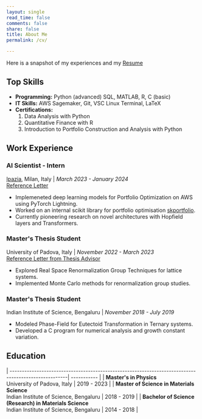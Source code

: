 ```yaml
---
layout: single
read_time: false
comments: false
share: false
title: About Me
permalink: /cv/

---
```



Here is a snapshot of my experiences and my <a href="/assets/documents/AI_Scientist_Monisha_Gopalan_Resume.pdf" >Resume</a>

## Top Skills

- **Programming:** 
        Python (advanced) 
        SQL, MATLAB, R, C (basic)
- **IT Skills:** 
        AWS Sagemaker, Git, VSC
        Linux Terminal, LaTeX
- **Certifications:** 
    1. Data Analysis with Python
    2. Quantitative Finance with R
    3. Introduction to Portfolio Construction and Analysis with Python

## Work Experience

### AI Scientist - Intern 
<a href="https://www.ipazia.com">Ipazia</a>, Milan, Italy | _March 2023 - January 2024_ <br>
<a href="/assets/documents/reco-ipazia.pdf" >Reference Letter</a>

- Implemeneted deep learning models for Portfolio Optimization on AWS using PyTorch Lightning.
- Worked on an internal scikit library for portfolio optimisation [skportfolio](https://github.com/scikit-portfolio/scikit-portfolio).
- Currently pioneering research on novel architectures with Hopfield layers and Transformers.

### Master's Thesis Student 
University of Padova, Italy | _November 2022 - March 2023_ <br>
<a href="/assets/documents/reco-unipd.pdf" >Reference Letter from Thesis Advisor</a>

- Explored Real Space Renormalization Group Techniques for lattice systems.
- Implemented Monte Carlo methods for renormalization group studies.

### Master's Thesis Student
Indian Institute of Science, Bengaluru | _November 2018 - July 2019_

- Modeled Phase-Field for Eutectoid Transformation in Ternary systems.
- Developed a C program for numerical analysis and growth constant variation.


## Education

| -----------------------------------------------------------------------------------------------------| ----------- |
| **Master's in Physics**<br>University of Padova, Italy                                                | 2019 - 2023 |
| **Master of Science in Materials Science**<br>Indian Institute of Science, Bengaluru                  | 2018 - 2019 |
| **Bachelor of Science (Research) in Materials Science**<br>Indian Institute of Science, Bengaluru     | 2014 - 2018 |




